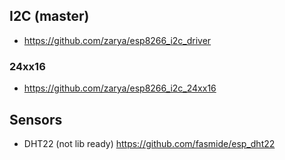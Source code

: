 ## I2C (master) 
* https://github.com/zarya/esp8266_i2c_driver

### 24xx16
* https://github.com/zarya/esp8266_i2c_24xx16

## Sensors
* DHT22 (not lib ready) https://github.com/fasmide/esp_dht22